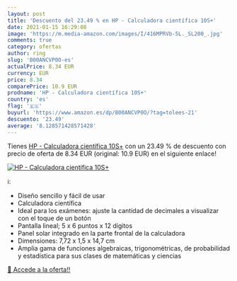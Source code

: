 ```yaml
---
layout: post
title: 'Descuento del 23.49 % en HP - Calculadora científica 10S+'
date: 2021-01-15 16:29:08
image: 'https://m.media-amazon.com/images/I/416MPRVb-5L._SL200_.jpg'
comments: true
category: ofertas
author: ring
slug: 'B00ANCVP0O-es'
actualPrice: 8.34 EUR
currency: EUR
price: 8.34
comparePrice: 10.9 EUR
prodname: 'HP - Calculadora científica 10S+'
country: 'es'
flag: '🇪🇸'
buyurl: 'https://www.amazon.es/dp/B00ANCVP0O/?tag=tolees-21'
descuento: '23.49'
average: '8.128571428571428'
---
```


Tienes [HP - Calculadora científica 10S+](https://www.amazon.es/dp/B00ANCVP0O/?tag=tolees-21) con un 23.49 % de descuento con precio de oferta de 8.34 EUR (original: 10.9 EUR) en el siguiente enlace!

[![HP - Calculadora científica 10S+](https://m.media-amazon.com/images/I/416MPRVb-5L._SL200_.jpg)](https://www.amazon.es/dp/B00ANCVP0O/?tag=tolees-21)

ℹ️:

- Diseño sencillo y fácil de usar
- Calculadora científica
- Ideal para los exámenes: ajuste la cantidad de decimales a visualizar con el toque de un botón
- Pantalla lineal; 5 x 6 puntos x 12 dígitos
- Panel solar integrado en la parte frontal de la calculadora
- Dimensiones: 7,72 x 1,5 x 14,7 cm
- Amplia gama de funciones algebraicas, trigonométricas, de probabilidad y estadística para sus clases de matemáticas y ciencias

[🛒 Accede a la oferta!!](https://www.amazon.es/dp/B00ANCVP0O/?tag=tolees-21)
